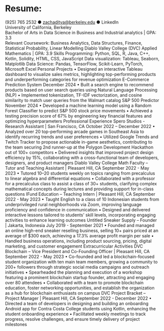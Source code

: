 # Resume:
(925) 765 2532 ● zachaditya@berkeley.edu ● LinkedIn <br>
University of California, Berkeley <br>
Bachelor of Arts in Data Science in Business and Industrial analytics | GPA: 3.3 <br>
Relevant Coursework: Business Analytics, Data Structures, Finance, Statistical Probability, Linear Modelling Diablo Valley College (DVC)
Applied Mathematics | GPA: 3.9
Skills
Programming: Python, SQL, R, Java, C++, Kotlin, Solidity, HTML, CSS, JavaScript Data visualization: Tableau, Seaborn, Matplotlib
Data Science: Pandas, TensorFlow, Scikit-Learn, PyTorch, Microsoft Excel 
Personal Projects
• Designed an interactive Tableau dashboard to visualize sales metrics, highlighting top-performing products and
underperforming categories for revenue optimization
E-Commerce Prediction System December 2024
• Built a search engine to recommend products based on user search queries using Natural Language Processing (NLP)
• Implemented tokenization, TF-IDF vectorization, and cosine similarity to match user queries from the Walmart catalog S&P 500 Predictor November 2024
• Developed a machine learning model using a Random Forest Classifier to predict S&P 500 stock price movements
• Achieved a testing precision score of 67% by engineering key financial features and optimizing hyperparameters Professional Experience
Spero Studios - Research Assistant | San Francisco, CA October 2022 – December 2022
• Analyzed over 20 top-performing arcade games in Southeast Asia to identify recurring trends and user preferences
• Utilized Google Trends and Twitch Tracker to propose actionable in-game aesthetics, contributing to the team securing 2nd
runner-up at the Polygon Development Hackathon out of 100+ competitors
• Delivered insights that improved project design efficiency by 15%, collaborating with a cross-functional team of developers,
designers, and product managers
Diablo Valley College Math Faculty – Tutor and Teaching Assistant | Pleasant Hill, CA September 2022 - May 2023
• Tutored 10–20 students weekly on topics ranging from precalculus to linear algebra and differential equations
• Collaborated with a professor for a precalculus class to assist a class of 30+ students, clarifying complex mathematical
concepts during lectures and providing support for in-class questions
IFund Education – Teaching Intern | Pleasant Hill, CA September 2022 - May 2023 • Taught English to a class of 10 Indonesian students from underprivileged rural neighborhoods via Zoom, improving
language proficiency and confidence in communication
• Designed and delivered interactive lessons tailored to students' skill levels, incorporating engaging activities to
enhance learning outcomes
Untitled Sneaker Supply – Founder | Jakarta, Indonesia July 2019 - September 2021
• Founded and managed an online high-end sneaker reselling business, selling 10+ pairs priced at an average of $300 each,
achieving a 17.3% average profit margin per sale
• Handled business operations, including product sourcing, pricing, digital marketing, and customer engagement Extracurricular Activities
DVC Blockchain – Vice President and Co-Founding Officer | Pleasant Hill, CA September 2022 - May 2023
• Co-founded and led a blockchain-focused student organization with ten main team members, growing a community to
200+ followers through strategic social media campaigns and outreach initiatives
• Spearheaded the planning and execution of a workshop featuring a prominent blockchain startup founder, attracting and
engaging over 80 attendees
• Collaborated with a team to promote blockchain education, foster networking opportunities, and establish the organization
as a hub for blockchain enthusiasts on campus
DVC Project Bracket – Project Manager | Pleasant Hill, CA September 2022 - December 2022
• Directed a team of developers in designing and building an onboarding Android app for Contra Costa College students
using Kotlin, enhancing the student onboarding experience
• Facilitated weekly meetings to track progress, resolve challenges, and ensure timely delivery of project milestones
